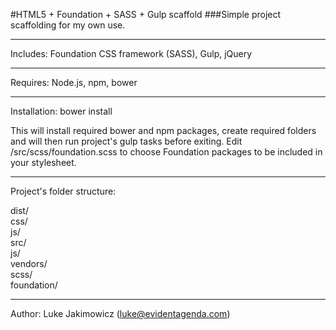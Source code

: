 #HTML5 + Foundation + SASS + Gulp scaffold
###Simple project scaffolding for my own use.

---
Includes:
Foundation CSS framework (SASS), Gulp, jQuery

---
Requires:
Node.js, npm, bower

---
Installation:
bower install

This will install required bower and npm packages, create required folders and will then run project's gulp tasks before exiting.
Edit /src/scss/foundation.scss to choose Foundation packages to be included in your stylesheet.

---
Project's folder structure:

dist/  
   css/  
   js/  
src/  
   js/  
      vendors/  
   scss/  
      foundation/  


---
Author:
Luke Jakimowicz (luke@evidentagenda.com)
